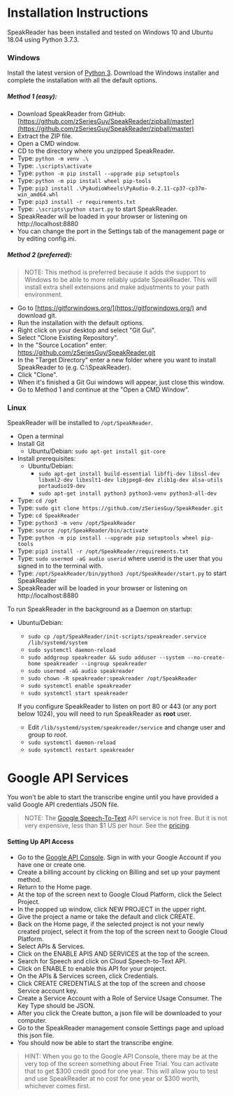 # Installation Instructions
SpeakReader has been installed and tested on Windows 10 and Ubuntu 18.04 using Python 3.7.3.

### Windows

Install the latest version of [Python 3](https://www.python.org/downloads/windows/). Download the Windows installer and complete the installation with all the default options.

##### Method 1 (easy):
* Download SpeakReader from GitHub: [https://github.com/zSeriesGuy/SpeakReader/zipball/master](https://github.com/zSeriesGuy/SpeakReader/zipball/master)
* Extract the ZIP file.
* Open a CMD window.
* CD to the directory where you unzipped SpeakReader.
* Type: `python -m venv .\`
* Type: `.\scripts\activate`
* Type: `python -m pip install --upgrade pip setuptools`
* Type: `python -m pip install wheel pip-tools`
* Type: `pip3 install .\PyAudioWheels\PyAudio-0.2.11-cp37-cp37m-win_amd64.whl`
* Type: `pip3 install -r requirements.txt`
* Type: `.\scripts\python start.py` to start SpeakReader.
* SpeakReader will be loaded in your browser or listening on http://localhost:8880
* You can change the port in the Settings tab of the management page or by editing config.ini.

##### Method 2 (preferred):
> NOTE: This method is preferred because it adds the support to Windows to be able to more reliably update SpeakReader. This will install extra shell extensions and make adjustments to your path environment. 

* Go to [https://gitforwindows.org/](https://gitforwindows.org/) and download git.
* Run the installation with the default options.
* Right click on your desktop and select "Git Gui".
* Select "Clone Existing Repository".
* In the "Source Location" enter: https://github.com/zSeriesGuy/SpeakReader.git
* In the "Target Directory" enter a new folder where you want to install SpeakReader to (e.g. C:\SpeakReader).
* Click "Clone".
* When it's finished a Git Gui windows will appear, just close this window.
* Go to Method 1 and continue at the "Open a CMD Window".


### Linux
SpeakReader will be installed to `/opt/SpeakReader`.

* Open a terminal
* Install Git
    * Ubuntu/Debian: `sudo apt-get install git-core`
* Install prerequisites:
    * Ubuntu/Debian:
        * `sudo apt-get install build-essential libffi-dev libssl-dev libxml2-dev libxslt1-dev libjpeg8-dev zlib1g-dev alsa-utils portaudio19-dev`
        * `sudo apt-get install python3 python3-venv python3-all-dev`
* Type: `cd /opt`
* Type: `sudo git clone https://github.com/zSeriesGuy/SpeakReader.git`
* Type: `cd SpeakReader`
* Type: `python3 -m venv /opt/SpeakReader`
* Type: `source /opt/SpeakReader/bin/activate`
* Type: `python -m pip install --upgrade pip setuptools wheel pip-tools`
* Type: `pip3 install -r /opt/SpeakReader/requirements.txt`
* Type: `sudo usermod -aG audio userid` where userid is the user that you signed in to the terminal with.   
* Type: `/opt/SpeakReader/bin/python3 /opt/SpeakReader/start.py` to start SpeakReader
* SpeakReader will be loaded in your browser or listening on http://localhost:8880

To run SpeakReader in the background as a Daemon on startup:

* Ubuntu/Debian:
    * `sudo cp /opt/SpeakReader/init-scripts/speakreader.service /lib/systemd/system`
    * `sudo systemctl daemon-reload`
    * `sudo addgroup speakreader && sudo adduser --system --no-create-home speakreader --ingroup speakreader`
    * `sudo usermod -aG audio speakreader`  
    * `sudo chown -R speakreader:speakreader /opt/SpeakReader`
    * `sudo systemctl enable speakreader`
    * `sudo systemctl start speakreader`
    
    If you configure SpeakReader to listen on port 80 or 443 (or any port below 1024), you will need to run SpeakReader as **root** user.
    
    * Edit `/lib/systemd/system/speakreader/service` and change user and group to *root*.
    * `sudo systemctl daemon-reload`
    * `sudo systemctl restart speakreader`

# Google API Services

You won't be able to start the transcribe engine until you have provided a valid Google API credentials JSON file.

> NOTE: The [Google Speech-To-Text](https://cloud.google.com/speech-to-text/) API service is not free. But it is not very expensive, less than $1 US per hour. See the [pricing](https://cloud.google.com/speech-to-text/pricing).

#### Setting Up API Access

* Go to the [Google API Console](https://console.cloud.google.com). Sign in with your Google Account if you have one or create one.
* Create a billing account by clicking on Billing and set up your payment method.
* Return to the Home page. 
* At the top of the screen next to Google Cloud Platform, click the Select Project.
* In the popped up window, click NEW PROJECT in the upper right.
* Give the project a name or take the default and click CREATE.
* Back on the Home page, if the selected project is not your newly created project, select it from the top of the screen next to Google Cloud Platform.
* Select APIs & Services.
* Click on the ENABLE APIS AND SERVICES at the top of the screen.
* Search for Speech and click on Cloud Speech-to-Text API.
* Click on ENABLE to enable this API for your project.
* On the APIs & Services screen, click Credentials.
* Click CREATE CREDENTIALS at the top of the screen and choose Service account key.
* Create a Service Account with a Role of Service Usage Consumer. The Key Type should be JSON.
* After you click the Create button, a json file will be downloaded to your computer. 
* Go to the SpeakReader management console Settings page and upload this json file.
* You should now be able to start the transcribe engine.
> HINT: When you go to the Google API Console, there may be at the very top of the screen something about Free Trial. You can activate that to get $300 credit good for one year. This will allow you to test and use SpeakReader at no cost for one year or $300 worth, whichever comes first.
